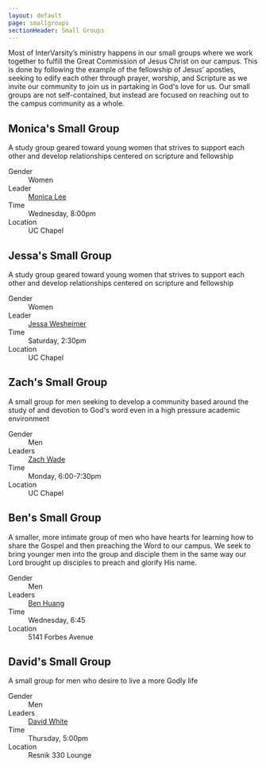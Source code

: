 ```yaml
---
layout: default
page: smallgroups
sectionHeader: Small Groups
---
```

<p>
Most of InterVarsity’s ministry happens in our small groups where we work together to fulfill the Great Commission of Jesus Christ on our campus. This is done by following the example of the fellowship of Jesus’ apostles, seeking to edify each other through prayer, worship, and Scripture as we invite our community to join us in partaking in God's love for us. Our small groups are not self-contained, but instead are focused on reaching out to the campus community as a whole. 
</p>
<div class="cogs">
	<div class="tricolumn">
		<div class="smallgroup">
			<h2>Monica's Small Group</h2>
			<p>A study group geared toward young women that strives to support each other and develop relationships centered on scripture and fellowship</p>
			<dl>
			<dt>Gender</dt>
			<dd>Women</dd>
			<dt>Leader</dt>
			<dd><a href="mailto:monicale@andrew.cmu.edu" target="_blank">Monica Lee</a></dd>
			<dt>Time</dt>
			<dd>Wednesday, 8:00pm</dd>
			<dt>Location</dt>
			<dd>UC Chapel</dd>
			</dl>
		</div>
	</div>
	<div class="tricolumn">
		<div class="smallgroup">
			<h2>Jessa's Small Group</h2>
			<p>A study group geared toward young women that strives to support each other and develop relationships centered on scripture and fellowship</p>
			<dl>
			<dt>Gender</dt>
			<dd>Women</dd>
			<dt>Leader</dt>
			<dd><a href="mailto:jwesthei@andrew.cmu.edu" target="_blank">Jessa Wesheimer</a></dd>
			<dt>Time</dt>
			<dd>Saturday, 2:30pm</dd>
			<dt>Location</dt>
			<dd>UC Chapel</dd>
			</dl>
		</div>
	</div>
	<div class="tricolumn">
		<div class="smallgroup">
			<h2>Zach's Small Group</h2>
			<p>A small group for men seeking to develop a community based around the study of and devotion to God's word even in a high pressure academic environment</p>
			<dl>
			<dt>Gender</dt>
			<dd>Men</dd>
			<dt>Leaders</dt>
			<dd><a href="mailto:zwade@andrew.cmu.edu" target="_blank">Zach Wade</a></dd>
			<dt>Time</dt>
			<dd>Monday, 6:00-7:30pm </dd>
			<dt>Location</dt>
			<dd>UC Chapel</dd>
			</dl>
		</div>
	</div>
	<div class="tricolumn">
		<div class="smallgroup">
			<h2>Ben's Small Group</h2>
			<p>A smaller, more intimate group of men who have hearts for learning how to share the Gospel and then preaching the Word to our campus. We seek to bring younger men into the group and disciple them in the same way our Lord brought up disciples to preach and glorify His name.</p>
			<dl>
			<dt>Gender</dt>
			<dd>Men</dd>
			<dt>Leaders</dt>
			<dd><a href="mailto:zemingbh@andrew.cmu.edu" target="_blank">Ben Huang</a></dd>
			<dt>Time</dt>
			<dd>Wednesday, 6:45</dd>
			<dt>Location</dt>
			<dd>5141 Forbes Avenue</dd>
			</dl>
		</div>
	</div>
	<div class="tricolumn">
		<div class="smallgroup">
			<h2>David's Small Group</h2>
			<p>A small group for men who desire to live a more Godly life</p>
			<dl>
			<dt>Gender</dt> <dd>Men</dd>
			<dt>Leaders</dt> <dd><a href="mailto:dswhite@cmuintervarsity.org" target="_blank">David White</a></dd>
			<dt>Time</dt>
			<dd>Thursday, 5:00pm</dd>
			<dt>Location</dt>
			<dd>Resnik 330 Lounge</dd>
			</dl>
		</div>
	</div>
</div>

